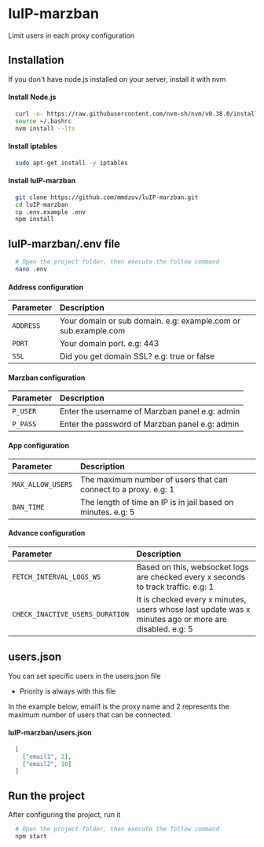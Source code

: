 # luIP-marzban
Limit users in each proxy configuration


## Installation

If you don't have node.js installed on your server, install it with nvm


#### Install Node.js
```bash
  curl -o- https://raw.githubusercontent.com/nvm-sh/nvm/v0.38.0/install.sh | bash
  source ~/.bashrc
  nvm install --lts
```


#### Install iptables

```bash
  sudo apt-get install -y iptables
```


#### Install luIP-marzban
```bash
  git clone https://github.com/mmdzov/luIP-marzban.git
  cd luIP-marzban
  cp .env.example .env
  npm install
```

## luIP-marzban/.env file
```bash
  # Open the project folder, then execute the follow command
  nano .env
```


#### Address configuration
| Parameter | Description                |
| :-------- | :------------------------- |
| `ADDRESS` | Your domain or sub domain. e.g: example.com or sub.example.com |
| `PORT` | Your domain port. e.g: 443 |
| `SSL` | Did you get domain SSL? e.g: true or false |


#### Marzban configuration

| Parameter | Description                |
| :-------- | :------------------------- |
| `P_USER` | Enter the username of Marzban panel e.g: admin |
| `P_PASS` | Enter the password of Marzban panel e.g: admin |

#### App configuration

| Parameter | Description                |
| :-------- | :------------------------- |
| `MAX_ALLOW_USERS` | The maximum number of users that can connect to a proxy. e.g: 1 |
| `BAN_TIME` | The length of time an IP is in jail based on minutes. e.g: 5 |

#### Advance configuration

| Parameter | Description                |
| :-------- | :------------------------- |
| `FETCH_INTERVAL_LOGS_WS` | Based on this, websocket logs are checked every x seconds to track traffic. e.g: 1 |
| `CHECK_INACTIVE_USERS_DURATION` | It is checked every x minutes, users whose last update was x minutes ago or more are disabled. e.g: 5 |


## users.json 
You can set specific users in the users.json file

- Priority is always with this file

In the example below, email1 is the proxy name and 2 represents the maximum number of users that can be connected.

#### luIP-marzban/users.json
```json
  [
    ["email1", 2],
    ["email2", 10]
  ]
```

## Run the project
After configuring the project, run it
```bash 
  # Open the project folder, then execute the follow command
  npm start

```
